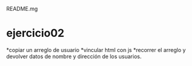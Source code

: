 README.mg
# ejercicio02
*copiar un arreglo de usuario
*vincular html con js
*recorrer el arreglo y devolver datos de nombre y dirección de los usuarios. 